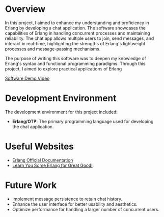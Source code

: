 # Overview

In this project, I aimed to enhance my understanding and proficiency in Erlang by developing a chat application. The software showcases the capabilities of Erlang in handling concurrent processes and maintaining reliability. The chat app allows multiple users to join, send messages, and interact in real-time, highlighting the strengths of Erlang's lightweight processes and message-passing mechanisms.

The purpose of writing this software was to deepen my knowledge of Erlang's syntax and functional programming paradigms. Through this project, I aimed to explore practical applications of Erlang

[Software Demo Video](https://youtu.be/15qipVvCWco)

# Development Environment

The development environment for this project included:

- **Erlang/OTP**: The primary programming language used for developing the chat application.

# Useful Websites

- [Erlang Official Documentation](http://erlang.org/doc)
- [Learn You Some Erlang for Great Good!](https://learnyousomeerlang.com/content)

# Future Work

- Implement message persistence to retain chat history.
- Enhance the user interface for better usability and aesthetics.
- Optimize performance for handling a larger number of concurrent users.
